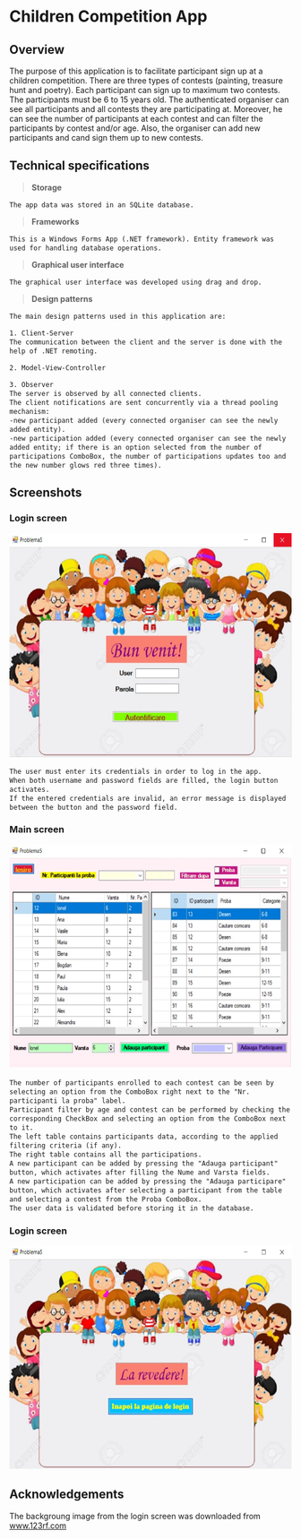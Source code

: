# Children Competition App

## Overview
The purpose of this application is to facilitate participant sign up at a children competition. There are three types of contests (painting, treasure hunt and poetry). Each participant can sign up to maximum two contests. The participants must be 6 to 15 years old. The authenticated organiser can see all participants and all contests they are participating at. Moreover, he can see the number of participants at each contest and can filter the participants by contest and/or age. Also, the organiser can add new participants and cand sign them up to new contests.

## Technical specifications
>**Storage**
```
The app data was stored in an SQLite database.
```
>**Frameworks**
```
This is a Windows Forms App (.NET framework). Entity framework was used for handling database operations.

```
>**Graphical user interface**
```
The graphical user interface was developed using drag and drop.
```
>**Design patterns**
```
The main design patterns used in this application are:
```
```
1. Client-Server
The communication between the client and the server is done with the help of .NET remoting.
```

```
2. Model-View-Controller
```
```
3. Observer
The server is observed by all connected clients. 
The client notifications are sent concurrently via a thread pooling mechanism:
-new participant added (every connected organiser can see the newly added entity).
-new participation added (every connected organiser can see the newly added entity; if there is an option selected from the number of participations ComboBox, the number of participations updates too and the new number glows red three times).
```

## Screenshots

### Login screen

<img src="screenshots/login_screen.jpg" width="600" height="400">

```
The user must enter its credentials in order to log in the app.
When both username and password fields are filled, the login button activates.
If the entered credentials are invalid, an error message is displayed between the button and the password field.
```

### Main screen

<img src="screenshots/main_screen.jpg" width="600" height="400">

```
The number of participants enrolled to each contest can be seen by selecting an option from the ComboBox right next to the "Nr. participanti la proba" label.
Participant filter by age and contest can be performed by checking the corresponding CheckBox and selecting an option from the ComboBox next to it.
The left table contains participants data, according to the applied filtering criteria (if any).
The right table contains all the participations.
A new participant can be added by pressing the "Adauga participant" button, which activates after filling the Nume and Varsta fields.
A new participation can be added by pressing the "Adauga participare" button, which activates after selecting a participant from the table and selecting a contest from the Proba ComboBox.
The user data is validated before storing it in the database.
```

### Login screen

<img src="screenshots/logout_screen.jpg" width="600" height="400">

## Acknowledgements
The backgroung image from the login screen was downloaded from www.123rf.com

